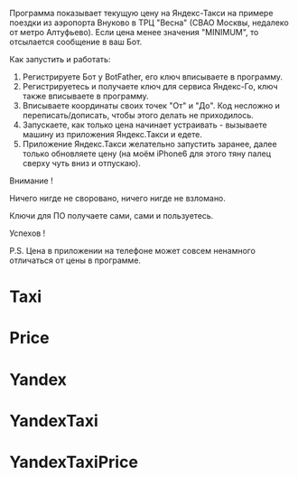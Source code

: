 Программа показывает текущую цену на Яндекс-Такси на примере поездки из аэропорта Внуково в ТРЦ "Весна" (СВАО Москвы, недалеко от метро Алтуфьево).
Если цена менее значения "MINIMUM", то отсылается сообщение в ваш Бот.

Как запустить и работать:
1. Регистрируете Бот у BotFather, его ключ вписываете в программу.
2. Регистрируетесь и получаете ключ для сервиса Яндекс-Го, ключ также вписываете в программу.
3. Вписываете координаты своих точек "От" и "До". Код несложно и переписать/дописать, чтобы этого делать не приходилось.
4. Запускаете, как только цена начинает устраивать - вызываете машину из приложения Яндекс.Такси и едете.
5. Приложение Яндекс.Такси желательно запустить заранее, далее только обновляете цену (на моём iPhone6 для этого тяну палец сверху чуть вниз и отпускаю).

Внимание !

Ничего нигде не своровано, ничего нигде не взломано.

Ключи для ПО получаете сами, сами и пользуетесь.

Успехов !

P.S. Цена в приложении на телефоне может совсем ненамного отличаться от цены в программе.

# Taxi
# Price
# Yandex
# YandexTaxi
# YandexTaxiPrice
